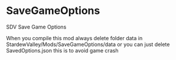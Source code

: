 # SaveGameOptions
SDV Save Game Options

When you compile this mod always delete folder data in StardewValley/Mods/SaveGameOptions/data or you can just delete SavedOptions.json this is to avoid game crash
